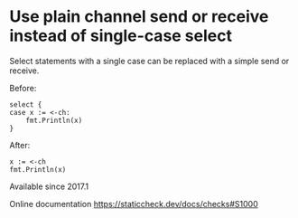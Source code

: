 # Use plain channel send or receive instead of single-case select

Select statements with a single case can be replaced with a simple
send or receive.

Before:

    select {
    case x := <-ch:
        fmt.Println(x)
    }

After:

    x := <-ch
    fmt.Println(x)

Available since
    2017.1

Online documentation
    https://staticcheck.dev/docs/checks#S1000
